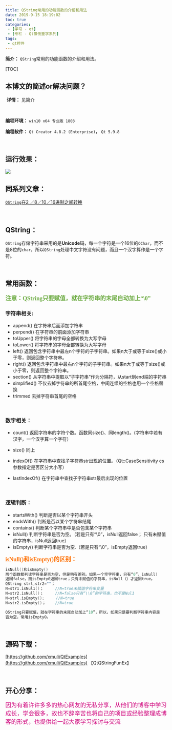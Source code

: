 ```yaml
---
title: QString常用的功能函数的介绍和用法
date: 2019-9-15 18:19:02
toc: true
categories: 
 - [学习 - qt]
 - [专栏 - Qt推倒重学系列]
tags: 
 - qt控件
---
```




**简介：**  `QString`常用的功能函数的介绍和用法。

<!-- more -->

[TOC]

## 本博文的简述or解决问题？

​		**详情：**  见简介

<br>

**编程环境：**  `win10 x64 专业版 1803`  

**编程软件：**  `Qt Creator 4.8.2 (Enterprise)`， `Qt 5.9.8`

<br>

## 运行效果：

<img src="https://raw.githubusercontent.com/touwoyimuli/FigureBed/master/img/20190914233130.gif"/>

<br>

## 同系列文章：

[`QString`在2 ／8／10／16进制之间转换](https://blog.csdn.net/qq_33154343/article/details/100860030) 

<br>

## QString：

`QString`存储字符串采用的是**Unicode**码，每一个字符是一个16位的`QChar`，而不是8位的`char`，所以`QString`处理中文字符没有问题，而且一个汉字算作是一个字符。

<br>

## 常用函数：

<font color=#70AD47 size=4 face="幼圆">**注意：QString只要赋值，就在字符串的末尾自动加上“\\0”**</font>

### 字符串相关:

- append()        在字符串后面添加字符串
- perpend()      在字符串的前面添加字符串
- toUpper()      将字符串的字母全部转换为大写字母
- toLower()      将字符串的字母全部转换为大写字母
- left()               返回包含字符串中最左n个字符的子字符串。如果n大于或等于size()或小于零，则返回整个字符串。
- right()            返回包含字符串中最右n个字符的子字符串。如果n大于或等于size()或小于零，则返回整个字符串。
- section()        从字符串中提取以“子字符串”作为分隔符，从start到end端的字符串
- simplified()   不仅去掉字符串的所首尾空格，中间连续的空格也用一个空格替换
- trimmed        去掉字符串首尾的空格

<br>

### 数字相关：

- count()               返回字符串的字符个数。函数同size()、同length()。(字符串中若有汉字，一个汉字算一个字符）
- size()                  同上
- indexOf()           在字符串中查找子字符串str出现的位置。（Qt::CaseSensitivity cs 参数指定是否区分大小写）

- lastIndexOf()    在字符串中查找子字符串str最后出现的位置

<br>

### 逻辑判断：

- startsWith()     判断是否以某个字符串开头
- endsWith()      判断是否以某个字符串结尾
- contains()        判断某个字符串中是否包含某个字符串
- isNull()             判断字符串是否为空。（若是只有“\\0”，isNull返回false； 只有未赋值的字符串，isNull返回true）
- isEmpty()         判断字符串是否为空.（若是只有“\\0”，isEmpty返回true）



<font color=#FE7207  size=4 face="幼圆">**isNull()和isEmpty()的区别：**</font>

```cpp
isNull()和isEmpty()
两个函数都判读字符串是否为空，但是稍有差别。如果一个空字符串，只有“0”，isNull)
返回false，而isEmpty0返回true；只有未赋值的字符串，isNull（）才返回true。
QString strl,str2=""；
N=str1.isNul1()；     //N=true未赋值字符串变量
N=str2.isNull()；     //N=false只有“\\0”的字符串，也不是Nul1
N=strl.isEmpty();     //N=true
N=str2.isEmpty()；    //N=true

QString只要赋值，就在字符串的末尾自动加上“10”，所以，如果只是要判断字符串内容是
否为空，常用isEmptyO。

```

<br>

## 源码下载：

[https://github.com/xmuli/QtExamples](https://github.com/xmuli/QtExamples) 【QtQStringFunEx】

<br>

## 开心分享：

<font color=#D0087E size=4 face="幼圆">因为有着许许多多的热心网友的无私分享，从他们的博客中学习成长，学会很多，故也不辞辛苦也将自己的项目或经验整理成博客的形式，也提供给一起大家学习探讨与交流 </font>
